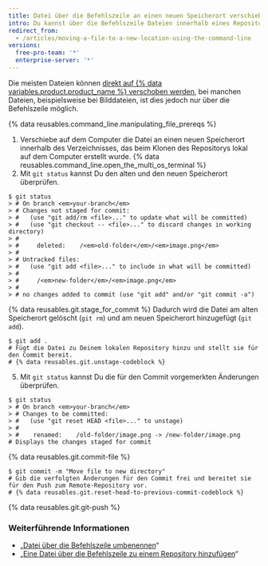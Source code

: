 ```yaml
---
title: Datei über die Befehlszeile an einen neuen Speicherort verschieben
intro: Du kannst über die Befehlszeile Dateien innerhalb eines Repositorys verschieben, indem Du die Datei vom alten Speicherort entfernst und am neuen Speicherort hinzufügst.
redirect_from:
  - /articles/moving-a-file-to-a-new-location-using-the-command-line
versions:
  free-pro-team: '*'
  enterprise-server: '*'
---
```


Die meisten Dateien können [direkt auf {% data variables.product.product_name %} verschoben werden](/articles/moving-a-file-to-a-new-location), bei manchen Dateien, beispielsweise bei Bilddateien, ist dies jedoch nur über die Befehlszeile möglich.

{% data reusables.command_line.manipulating_file_prereqs %}

1. Verschiebe auf dem Computer die Datei an einen neuen Speicherort innerhalb des Verzeichnisses, das beim Klonen des Repositorys lokal auf dem Computer erstellt wurde.
{% data reusables.command_line.open_the_multi_os_terminal %}
3. Mit `git status` kannst Du den alten und den neuen Speicherort überprüfen.
  ```shell
  $ git status
  > # On branch <em>your-branch</em>
  > # Changes not staged for commit:
  > #   (use "git add/rm <file>..." to update what will be committed)
  > #   (use "git checkout -- <file>..." to discard changes in working directory)
  > #
  > #     deleted:    /<em>old-folder</em>/<em>image.png</em>
  > #
  > # Untracked files:
  > #   (use "git add <file>..." to include in what will be committed)
  > #
  > #     /<em>new-folder</em>/<em>image.png</em>
  > #
  > # no changes added to commit (use "git add" and/or "git commit -a")
  ```
{% data reusables.git.stage_for_commit %} Dadurch wird die Datei am alten Speicherort gelöscht (`git rm`) und am neuen Speicherort hinzugefügt (`git add`).
  ```shell
  $ git add .
  # Fügt die Datei zu Deinem lokalen Repository hinzu und stellt sie für den Commit bereit.
  # {% data reusables.git.unstage-codeblock %}
  ```
5. Mit `git status` kannst Du die für den Commit vorgemerkten Änderungen überprüfen.
  ```shell
  $ git status
  > # On branch <em>your-branch</em>
  > # Changes to be committed:
  > #   (use "git reset HEAD <file>..." to unstage)
  > #
  > #    renamed:    /old-folder/image.png -> /new-folder/image.png
  # Displays the changes staged for commit
  ```
{% data reusables.git.commit-file %}
  ```shell
  $ git commit -m "Move file to new directory"
  # Gib die verfolgten Änderungen für den Commit frei und bereitet sie für den Push zum Remote-Repository vor.
  # {% data reusables.git.reset-head-to-previous-commit-codeblock %}
  ```
{% data reusables.git.git-push %}

### Weiterführende Informationen

- „[Datei über die Befehlszeile umbenennen](/articles/renaming-a-file-using-the-command-line)“
- „[Eine Datei über die Befehlszeile zu einem Repository hinzufügen](/articles/adding-a-file-to-a-repository-using-the-command-line)“
